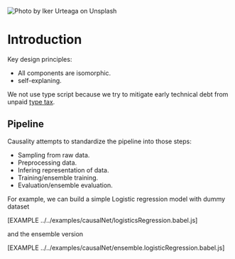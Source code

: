 ![Photo by Iker Urteaga on Unsplash](./asset/iker-urteaga-246955-unsplash.jpg)
# Introduction

Key design principles:
- All components are isomorphic.
- self-explaning. 

We not use type script because we try to mitigate early technical debt from unpaid [type tax](https://medium.com/javascript-scene/the-typescript-tax-132ff4cb175b). 



## Pipeline
Causality attempts to standardize the pipeline into those steps:
- Sampling from raw data.
- Preprocessing data.
- Infering representation of data.
- Training/ensemble training.
- Evaluation/ensemble evaluation.

For example, we can build a simple Logistic regression model with dummy dataset

[EXAMPLE ../../examples/causalNet/logisticsRegression.babel.js]

and the ensemble version

[EXAMPLE ../../examples/causalNet/ensemble.logisticRegression.babel.js]

